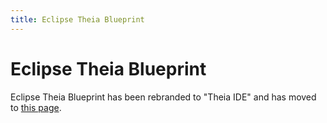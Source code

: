```yaml
---
title: Eclipse Theia Blueprint
---
```


# Eclipse Theia Blueprint

Eclipse Theia Blueprint has been rebranded to "Theia IDE" and has moved to <a href="/#theiaide">this page</a>.